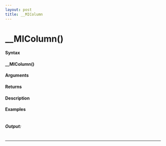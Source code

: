 ```yaml
---
layout: post
title: __MIColumn
---
```


# __MIColumn()


#### Syntax

#### __MIColumn()

#### Arguments

#### Returns

#### Description

#### Examples

```

```

##### Output:

```

```

---